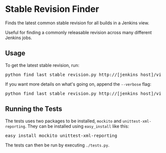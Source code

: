 Stable Revision Finder
======================

Finds the latest common stable revision for all builds in a Jenkins view.

Useful for finding a commonly releasable revision across many different Jenkins jobs. 

Usage
-----
To get the latest stable revision, run:
<pre>
python find_last_stable_revision.py http://[jenkins host]/view/[view name]/
</pre>

If you want more details on what's going on, append the `--verbose` flag:
<pre>
python find_last_stable_revision.py http://[jenkins host]/view/[view name]/ --verbose
</pre>

Running the Tests
-----------------
The tests uses two packages to be installed, `mockito` and `unittest-xml-reporting`. They
can be installed using `easy_install` like this:

<pre>
easy_install mockito unittest-xml-reporting
</pre>

The tests can then be run by executing `./tests.py`.